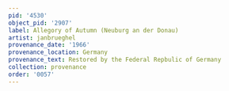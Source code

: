 ```yaml
---
pid: '4530'
object_pid: '2907'
label: Allegory of Autumn (Neuburg an der Donau)
artist: janbrueghel
provenance_date: '1966'
provenance_location: Germany
provenance_text: Restored by the Federal Repbulic of Germany
collection: provenance
order: '0057'
---
```


